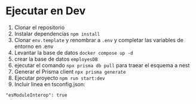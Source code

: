 # Ejecutar en Dev

1. Clonar el repositorio
2. Instalar dependencias `npm install`
3. Clonar `env.template` y renombrar a `.env` y completar las variables de entorno en .env
4. Levantar la base de datos `docker compose up -d`
5. crear la base de datos `employesDB`
6. ejecutar el comando `npx prisma db pull` para traear el esquema a nest
7. Generar el Prisma client `npx prisma generate`
8. Ejecutar proyecto `npm run start:dev`
9. Incluir linea en tsconfig.json:
```
"esModuleInterop": true
```